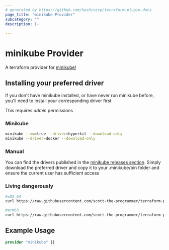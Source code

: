 ```yaml
---
# generated by https://github.com/hashicorp/terraform-plugin-docs
page_title: "minikube Provider"
subcategory: ""
description: |-
  
---
```


# minikube Provider

A terraform provider for [minikube!](https://minikube.sigs.k8s.io/docs/)

## Installing your preferred driver

If you don't have minikube installed, or have never run minikube before, you'll need to install your corresponding driver first

This requires _admin_ permissions

### Minikube

```bash
minikube --vm=true --driver=hyperkit --download-only
minikube --driver=docker --download-only
```

### Manual

You can find the drivers published in the [minikube releases section](https://github.com/kubernetes/minikube/releases). Simply download the 
preferred driver and copy it to your .minikube/bin folder and ensure the current user has sufficient access

### Living dangerously

```bash
#x85_64
curl https://raw.githubusercontent.com/scott-the-programmer/terraform-provider-minikube/main/bootstrap/install-driver.sh | sudo bash -s "kvm1"

#arm63
curl https://raw.githubusercontent.com/scott-the-programmer/terraform-provider-minikube/main/bootstrap/install-driver.sh | sudo bash -s "kvm1" "arm64"
```

## Example Usage

```terraform
provider "minikube" {}
```

